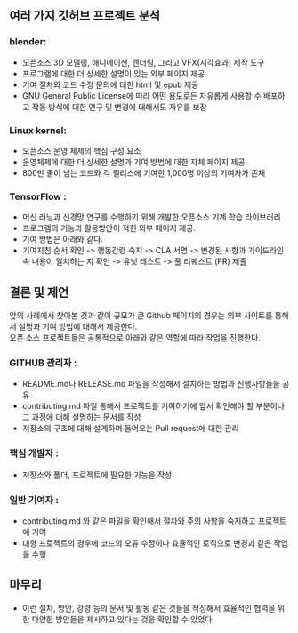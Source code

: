 ## 여러 가지 깃허브 프로젝트 분석
### blender:
- 오픈소스 3D 모델링, 애니메이션, 렌더링, 그리고 VFX(시각효과) 제작 도구
- 프로그램에 대한 더 상세한 설명이 있는 외부 페이지 제공.
- 기여 절차와 코드 수정 문의에 대한 html 및 epub 제공
- GNU General Public License에 따라 어떤 용도로든 자유롭게 사용할 수 배포하고 작동 방식에 대한 연구 및 변경에 대해서도 자유를 보장 
### Linux kernel:
- 오픈소스 운영 체제의 핵심 구성 요소
- 운영체제에 대한 더 상세한 설명과 기여 방법에 대한 자체 페이지 제공.
- 800만 줄이 넘는 코드와 각 릴리스에 기여한 1,000명 이상의 기여자가 존재
### TensorFlow :
- 머신 러닝과 신경망 연구를 수행하기 위해 개발한 오픈소스 기계 학습 라이브러리
- 프로그램의 기능과 활용방안이 적힌 외부 페이지 제공.
- 기여 방법은 아래와 같다.
- 기여지침 순서 확인 -> 행동강령 숙지 -> CLA 서명 -> 변경된 사항과 가이드라인 속 내용이 일치하는 지 확인 -> 유닛 테스트 -> 풀 리퀘스트 (PR) 제출

## 결론 및 제언
앞의 사례에서 찾아본 것과 같이 규모가 큰 Github 페이지의 경우는 외부 사이트를 통해서 설명과 기여 방법에 대해서 제공한다.  
오픈 소스 프로젝트들은 공통적으로 아래와 같은 역할에 따라 작업을 진행한다. 
### GITHUB 관리자 :
- README.md나 RELEASE.md 파일을 작성해서 설치하는 방법과 진행사항들을 공유
- contributing.md 파일 통해서 프로젝트를 기여하기에 앞서 확인해야 할 부분이나 그 과정에 대해 설명하는 문서를 작성
- 저장소의 구조에 대해 설계하며 들어오는 Pull request에 대한 관리
### 핵심 개발자 :
- 저장소와 폴더, 프로젝트에 필요한 기능을 작성
### 일반 기여자 :
- contributing.md 와 같은 파일을 확인해서 절차와 주의 사항을 숙지하고 프로젝트에 기여
- 대형 프로젝트의 경우에 코드의 오류 수정이나 효율적인 로직으로 변경과 같은 작업을 수행
  
## 마무리
- 이런 절차, 방안, 강령 등의 문서 및 활동 같은 것들을 작성해서 효율적인 협력을 위한 다양한 방안들을 제시하고 있다는 것을 확인할 수 있었다. 
